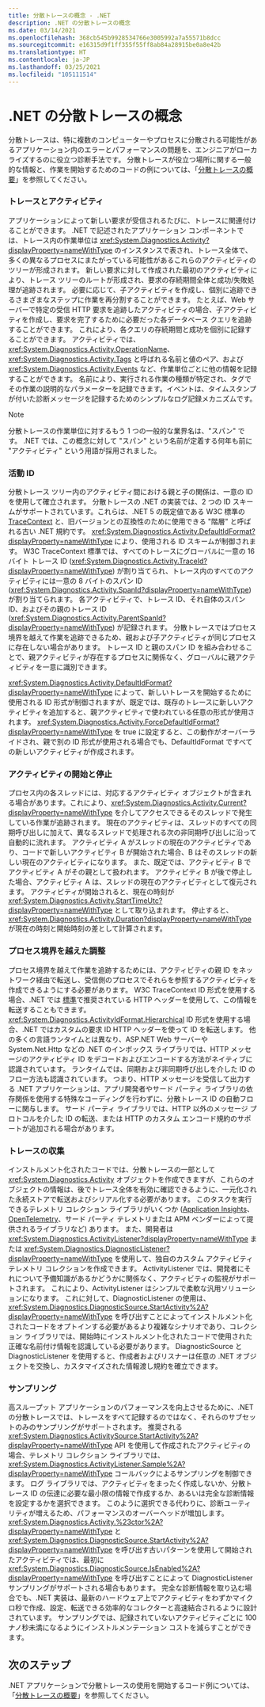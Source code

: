 ```yaml
---
title: 分散トレースの概念 - .NET
description: .NET の分散トレースの概念
ms.date: 03/14/2021
ms.openlocfilehash: 368cb545b9928534766e3005992a7a55571b8dcc
ms.sourcegitcommit: e16315d9f1ff355f55ff8ab84a28915be0a8e42b
ms.translationtype: HT
ms.contentlocale: ja-JP
ms.lasthandoff: 03/25/2021
ms.locfileid: "105111514"
---
```

# <a name="net-distributed-tracing-concepts"></a>.NET の分散トレースの概念

分散トレースは、特に複数のコンピューターやプロセスに分散される可能性があるアプリケーション内のエラーとパフォーマンスの問題を、エンジニアがローカライズするのに役立つ診断手法です。 分散トレースが役立つ場所に関する一般的な情報と、作業を開始するためのコードの例については、「[分散トレースの概要](distributed-tracing.md)」を参照してください。

### <a name="traces-and-activities"></a>トレースとアクティビティ

アプリケーションによって新しい要求が受信されるたびに、トレースに関連付けることができます。 .NET で記述されたアプリケーション コンポーネントでは、トレース内の作業単位は <xref:System.Diagnostics.Activity?displayProperty=nameWithType> のインスタンスで表され、トレース全体で、多くの異なるプロセスにまたがっている可能性があるこれらのアクティビティのツリーが形成されます。 新しい要求に対して作成された最初のアクティビティにより、トレース ツリーのルートが形成され、要求の存続期間全体と成功/失敗処理が追跡されます。 必要に応じて、子アクティビティを作成し、個別に追跡できるさまざまなステップに作業を再分割することができます。
たとえば、Web サーバーで特定の受信 HTTP 要求を追跡したアクティビティの場合、子アクティビティを作成し、要求を完了するために必要だった各データベース クエリを追跡することができます。 これにより、各クエリの存続期間と成功を個別に記録することができます。
アクティビティでは、<xref:System.Diagnostics.Activity.OperationName>、<xref:System.Diagnostics.Activity.Tags> と呼ばれる名前と値のペア、および <xref:System.Diagnostics.Activity.Events> など、作業単位ごとに他の情報を記録することができます。 名前により、実行される作業の種類が特定され、タグでその作業の説明的なパラメーターを記録できます。イベントは、タイムスタンプが付いた診断メッセージを記録するためのシンプルなログ記録メカニズムです。

> [!NOTE]
> 分散トレースの作業単位に対するもう 1 つの一般的な業界名は、"スパン" です。
> .NET では、この概念に対して "スパン" という名前が定着する何年も前に "アクティビティ" という用語が採用されました。

### <a name="activity-ids"></a>活動 ID

分散トレース ツリー内のアクティビティ間における親と子の関係は、一意の ID を使用して確立されます。 分散トレースの .NET の実装では、2 つの ID スキームがサポートされています。これらは、.NET 5 の既定値である W3C 標準の [TraceContext](https://www.w3.org/TR/trace-context/) と、旧バージョンとの互換性のために使用できる "階層" と呼ばれる古い .NET 規約です。
<xref:System.Diagnostics.Activity.DefaultIdFormat?displayProperty=nameWithType> により、使用される ID スキームが制御されます。 W3C TraceContext 標準では、すべてのトレースにグローバルに一意の 16 バイト トレース ID (<xref:System.Diagnostics.Activity.TraceId?displayProperty=nameWithType>) が割り当てられ、トレース内のすべてのアクティビティには一意の 8 バイトのスパン ID (<xref:System.Diagnostics.Activity.SpanId?displayProperty=nameWithType>) が割り当てられます。 各アクティビティで、トレース ID、それ自体のスパン ID、およびその親のトレース ID (<xref:System.Diagnostics.Activity.ParentSpanId?displayProperty=nameWithType>) が記録されます。 分散トレースではプロセス境界を越えて作業を追跡できるため、親および子アクティビティが同じプロセスに存在しない場合があります。 トレース ID と親のスパン ID を組み合わせることで、親アクティビティが存在するプロセスに関係なく、グローバルに親アクティビティを一意に識別できます。

<xref:System.Diagnostics.Activity.DefaultIdFormat?displayProperty=nameWithType> によって、新しいトレースを開始するために使用される ID 形式が制御されますが、既定では、既存のトレースに新しいアクティビティを追加すると、親アクティビティで使われている任意の形式が使用されます。
<xref:System.Diagnostics.Activity.ForceDefaultIdFormat?displayProperty=nameWithType> を true に設定すると、この動作がオーバーライドされ、親で別の ID 形式が使用される場合でも、DefaultIdFormat ですべての新しいアクティビティが作成されます。

### <a name="starting-and-stopping-activities"></a>アクティビティの開始と停止

プロセス内の各スレッドには、対応するアクティビティ オブジェクトが含まれる場合があります。これにより、<xref:System.Diagnostics.Activity.Current?displayProperty=nameWithType> を介してアクセスできるそのスレッドで発生している作業が追跡されます。 現在のアクティビティは、スレッドのすべての同期呼び出しに加えて、異なるスレッドで処理される次の非同期呼び出しに沿って自動的に流れます。 アクティビティ A がスレッドの現在のアクティビティであり、コードで新しいアクティビティ B が開始された場合、B はそのスレッドの新しい現在のアクティビティになります。 また、既定では、アクティビティ B でアクティビティ A がその親として扱われます。 アクティビティ B が後で停止した場合、アクティビティ A は、スレッドの現在のアクティビティとして復元されます。 アクティビティが開始されると、現在の時刻が <xref:System.Diagnostics.Activity.StartTimeUtc?displayProperty=nameWithType> として取り込まれます。 停止すると、<xref:System.Diagnostics.Activity.Duration?displayProperty=nameWithType> が現在の時刻と開始時刻の差として計算されます。

### <a name="coordinating-across-process-boundaries"></a>プロセス境界を越えた調整

プロセス境界を越えて作業を追跡するためには、アクティビティの親 ID をネットワーク経由で転送し、受信側のプロセスでそれらを参照するアクティビティを作成できるようにする必要があります。 W3C TraceContext ID 形式を使用する場合、.NET では [標準](https://www.w3.org/TR/trace-context/)で推奨されている HTTP ヘッダーを使用して、この情報を転送することもできます。 <xref:System.Diagnostics.ActivityIdFormat.Hierarchical> ID 形式を使用する場合、.NET ではカスタムの要求 ID HTTP ヘッダーを使って ID を転送します。 他の多くの言語ランタイムとは異なり、ASP.NET Web サーバーや System.Net.Http などの .NET のインボックス ライブラリでは、HTTP メッセージのアクティビティ ID をデコードおよびエンコードする方法がネイティブに認識されています。 ランタイムでは、同期および非同期呼び出しを介した ID のフロー方法も認識されています。 つまり、HTTP メッセージを受信して出力する .NET アプリケーションは、アプリ開発者やサード パーティ ライブラリの依存関係を使用する特殊なコーディングを行わずに、分散トレース ID の自動フローに関与します。 サード パーティ ライブラリでは、HTTP 以外のメッセージ プロトコルを介した ID の転送、または HTTP のカスタム エンコード規約のサポートが追加される場合があります。

### <a name="collecting-traces"></a>トレースの収集

インストルメント化されたコードでは、分散トレースの一部として <xref:System.Diagnostics.Activity> オブジェクトを作成できますが、これらのオブジェクトの情報は、後でトレース全体を有効に確認できるように、一元化された永続ストアで転送およびシリアル化する必要があります。 このタスクを実行できるテレメトリ コレクション ライブラリがいくつか ([Application Insights](https://docs.microsoft.com/azure/azure-monitor/app/distributed-tracing)、[OpenTelemetry](https://github.com/open-telemetry/opentelemetry-dotnet/blob/main/docs/trace/getting-started/README.md)、サード パーティ テレメトリまたは APM ベンダーによって提供されるライブラリなど) あります。 また、開発者は <xref:System.Diagnostics.ActivityListener?displayProperty=nameWithType> または <xref:System.Diagnostics.DiagnosticListener?displayProperty=nameWithType> を使用して、独自のカスタム アクティビティ テレメトリ コレクションを作成できます。 ActivityListener では、開発者にそれについて予備知識があるかどうかに関係なく、アクティビティの監視がサポートされます。
これにより、ActivityListener はシンプルで柔軟な汎用ソリューションになります。 これに対して、DiagnosticListener の使用は、<xref:System.Diagnostics.DiagnosticSource.StartActivity%2A?displayProperty=nameWithType> を呼び出すことによってインストルメント化されたコードをオプトインする必要があるより複雑なシナリオであり、コレクション ライブラリでは、開始時にインストルメント化されたコードで使用された正確な名前付け情報を認識している必要があります。 DiagnosticSource と DiagnosticListener を使用すると、作成者およびリスナーは任意の .NET オブジェクトを交換し、カスタマイズされた情報渡し規約を確立できます。

### <a name="sampling"></a>サンプリング

高スループット アプリケーションのパフォーマンスを向上させるために、.NET の分散トレースでは、トレースをすべて記録するのではなく、それらのサブセットのみのサンプリングがサポートされます。 推奨される <xref:System.Diagnostics.ActivitySource.StartActivity%2A?displayProperty=nameWithType> API を使用して作成されたアクティビティの場合、テレメトリ コレクション ライブラリでは、<xref:System.Diagnostics.ActivityListener.Sample%2A?displayProperty=nameWithType> コールバックによるサンプリングを制御できます。
ログ ライブラリでは、アクティビティをまったく作成しないか、分散トレース ID の伝達に必要な最小限の情報で作成するか、あるいは完全な診断情報を設定するかを選択できます。 このように選択できる代わりに、診断ユーティリティが増えるため、パフォーマンスのオーバーヘッドが増加します。 <xref:System.Diagnostics.Activity.%23ctor%2A?displayProperty=nameWithType> と <xref:System.Diagnostics.DiagnosticSource.StartActivity%2A?displayProperty=nameWithType> を呼び出す古いパターンを使用して開始されたアクティビティでは、最初に <xref:System.Diagnostics.DiagnosticSource.IsEnabled%2A?displayProperty=nameWithType> を呼び出すことによって DiagnosticListener サンプリングがサポートされる場合もあります。
完全な診断情報を取り込む場合でも、.NET 実装は、最新のハードウェア上でアクティビティをわずかマイクロ秒で作成、設定、転送できる効率的なコレクターと高速結合されるように設計されています。 サンプリングでは、記録されていないアクティビティごとに 100 ナノ秒未満になるようにインストルメンテーション コストを減らすことができます。

## <a name="next-steps"></a>次のステップ

.NET アプリケーションで分散トレースの使用を開始するコード例については、「[分散トレースの概要](distributed-tracing.md)」を参照してください。
